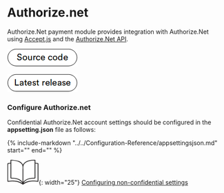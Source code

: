 # Authorize.net

Authorize.Net payment module provides integration with Authorize.Net using [Accept.js](https://developer.authorize.net/api/reference/features/acceptjs.html) and the [Authorize.Net API](http://developer.authorize.net/api).

[![Source code](media/source_code.png)](https://github.com/VirtoCommerce/vc-module-authorize-net)

[![Latest release](media/latest_release.png)](https://github.com/VirtoCommerce/vc-module-authorize-net/releases)

### Configure Authorize.net

Confidential Authorize.Net account settings should be configured in the **appsetting.json** file as follows:

{%
   include-markdown "../../Configuration-Reference/appsettingsjson.md"
   start="<!--authorize-net-start-->"
   end="<!--authorize-net-end-->"
%}

![Readmore](media/readmore.png){: width="25"} [Configuring non-confidential settings](../../../../user-guide/authorize-net/manage-authorize-net-module#configure-settings)
